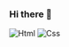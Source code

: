 ### Hi there 👋

![Html](https://img.shields.io/badge/Html-red?)
![Css](https://img.shields.io/badge/-Css-#ee612c)
